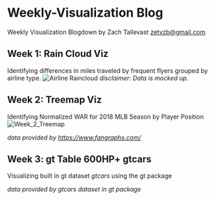 # Weekly-Visualization Blog
Weekly Visualization Blogdown by Zach Tallevast zetvzb@gmail.com

## Week 1: Rain Cloud Viz
Identifying differences in miles traveled by frequent flyers grouped by airline type. 
![Airline Raincloud](https://user-images.githubusercontent.com/32825422/98740036-01e49900-2370-11eb-972f-e7b3d625ee81.PNG)
*disclaimer: Data is mocked up.* 

## Week 2: Treemap Viz
Identifying Normalized WAR for 2018 MLB Season by Player Position 
![Week_2_Treemap](https://user-images.githubusercontent.com/32825422/98833065-348ba180-2403-11eb-9498-1a53bb96e5f4.png)

*data provided by https://www.fangraphs.com/*

## Week 3: gt Table 600HP+ gtcars
Visualizing built in gt dataset *gtcars* using the gt package

*data provided by gtcars dataset in gt package*
